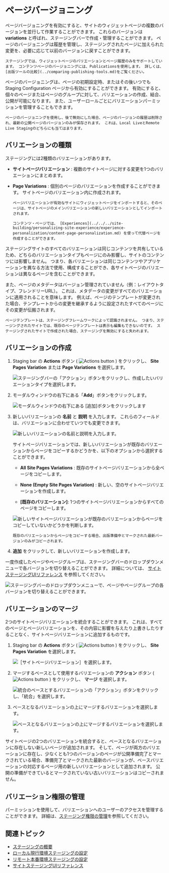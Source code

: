 # ページバージョニング

ページバージョニングを有効にすると、サイトのウィジェットページの複数のバージョンを並行して作業することができます。 これらのバージョンは **variations** と呼ばれ、ステージングバーで作成・管理することができます。 ページのバージョニングは履歴を管理し、ステージングされたページに加えられた変更を、必要に応じて以前のバージョンに戻すことができます。

```{note}
ステージングでは、ウィジェットページのバリエーションとページ履歴のみをサポートしています。 コンテンツページのバージョニングには、Publicationsを使用します。 詳しくは、[出版ツールの比較](../comparing-publishing-tools.md)をご覧ください。
```

ページのバージョニングは、ページの初期設定時、またはその後いつでも Staging Configuration ページから有効にすることができます。 有効にすると、個々のページまたはページのグループに対して、バリエーションの作成、結合、公開が可能になります。 また、ユーザーロールごとにバリエーションパーミッションを管理することもできます。

```{important}
ページのバージョニングを使用し、後で無効にした場合、ページのバージョンの履歴は削除され、最新の公開ページのバージョンのみが保存されます。 これは、Local LiveとRemote Live Stagingのどちらにも当てはまります。
```

## バリエーションの種類

ステージングには2種類のバリエーションがあります。

* **サイトページバリエーション** : 複数のサイトページに対する変更を1つのバリエーションにまとめます。

* **Page Variations** : 個別のページのバリエーションを作成することができます。 サイトページのバリエーション内に作成されます。

   ```{note}
   ページバリエーションが有効なサイトにウィジェットページをインポートすると、そのページは、サイトページのメインバリエーションの新しいバリエーションとしてインポートされます。

   コンテンツ・ページでは、 [Experiences](../../../site-building/personalizing-site-experience/experience-personalization/content-page-personalization.md) を使って代替ページを作成することができます。
   ```

ステージングサイトのすべてのバリエーションは同じコンテンツを共有しているため、どちらのバリエーションタイプもページにのみ影響し、サイトのコンテンツには影響しません。 つまり、各バリエーションは同じコンテンツやアプリケーションを異なる方法で使用、構成することができ、各サイトページのバリエーションは異なるページを含むことができます。

また、ページのメタデータはバージョン管理されていません（例：レイアウトタイプ、フレンドリーURL）。 これは、メタデータの変更がすべてのバリエーションに適用されることを意味します。 例えば、ページのテンプレートが変更された場合、テンプレートからの変更を継承するように設定されたすべてのページにその変更が伝搬されます。

```{important}
ページテンプレートは、ステージングフレームワークによって認識されません。 つまり、ステージングされたサイトでは、既存のページテンプレートは表示も編集もできないのです。 ステージングされたサイトで作成された場合、ステージングを無効にすると失われます。
```

## バリエーションの作成

1. Staging bar の **Actions** ボタン ( ![Actions button](../../../images/icon-actions.png) ) をクリックし、 **Site Pages Variation** または **Page Variations** を選択します。

   ![ステージングバーの「アクション」ボタンをクリックし、作成したいバリエーションタイプを選択します。](./page-versioning/images/03.png)

1. モーダルウィンドウの右下にある「**Add**」ボタンをクリックします。

   ![モーダルウィンドウの右下にある [追加]ボタンをクリックします](./page-versioning/images/04.png)

1. 新しいバリエーションの **名前** と **説明** を入力します。 これらのフィールドは、バリエーションに合わせていつでも変更できます。

   ![新しいバリエーションの名前と説明を入力します。](./page-versioning/images/05.png)

   サイトページバリエーションでは、新しいバリエーションが既存のバリエーションからページをコピーするかどうかを、以下のオプションから選択することができます。

   * **All Site Pages Variations** : 既存のサイトページバリエーションから全ページをコピーします。

   * **None (Empty Site Pages Variation)** : 新しい、空のサイトページバリエーションを作成します。

   * **[既存のバリエーション]**: 1つのサイトページバリエーションからすべてのページをコピーします。

   ![新しいサイトページバリエーションが既存のバリエーションからページをコピーしていないかどうかを判断します。](./page-versioning/images/06.png)

   ```{note}
   既存のバリエーションからページをコピーする場合、出版準備中とマークされた最新バージョンのみがコピーされます。
   ```

1. **追加** をクリックして、新しいバリエーションを作成します。

一度作成したページやページグループは、ステージングバーのドロップダウンメニューで各バージョンを切り替えることができます。 詳細については、 [サイトステージングUIリファレンス](./site-staging-ui-reference.md) を参照してください。

![ステージングバーのドロップダウンメニューで、ページやページグループの各バージョンを切り替えることができます。](./page-versioning/images/02.png)

## バリエーションのマージ

2つのサイトページバリエーションを統合することができます。 これは、すべてのページとページバリエーションを、その内容に影響を与えたり上書きしたりすることなく、サイトページバリエーションに追加するものです。

1. Staging bar の **Actions** ボタン ( ![Actions button](../../../images/icon-actions.png) ) をクリックし、 **Site Pages Variation** を選択します。

   ![［サイトページバリエーション］を選択します。](./page-versioning/images/07.png)

1. マージするベースとして使用するバリエーションの **アクション** ボタン ( ![Actions button](../../../images/icon-actions.png) ) をクリックし、 **マージ** を選択します。

   ![統合のベースとするバリエーションの「アクション」ボタンをクリックし、「統合」を選択します。](./page-versioning/images/08.png)

1. ベースとなるバリエーションの上にマージするバリエーションを選択します。

   ![ベースとなるバリエーションの上にマージするバリエーションを選択します。](./page-versioning/images/09.png)

サイトページの2つのバリエーションを統合すると、ベースとなるバリエーションに存在しない新しいページが追加されます。 そして、ページが両方のバリエーションに存在し、少なくとも1つのバージョンのページが公開準備完了とマークされている場合、準備完了とマークされた最新のバージョンが、ベースバリエーションの対応するページ用の新しいバリエーションとして追加されます。 公開の準備ができているとマークされていない古いバリエーションはコピーされません。

## バリエーション権限の管理

パーミッションを使用して、バリエーションへのユーザーのアクセスを管理することができます。 詳細は、[ステージング権限の管理](./managing-staging-permissions.md)を参照してください。

## 関連トピック

* [ステージングの概要](../staging.md)
* [ローカル現行環境ステージングの設定](./configuring-local-live-staging.md)
* [リモート本番環境ステージングの設定](./configuring-remote-live-staging.md)
* [サイトステージングUIリファレンス](./site-staging-ui-reference.md)
